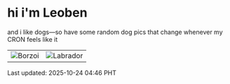 # hi i'm Leoben

and i like dogs—so have some random dog pics that change whenever my CRON feels like it

|  |  |
|--------|----------|
| ![Borzoi](https://random-dog-vercel.vercel.app/api/random-borzoi?v=1761252415) | ![Labrador](https://random-dog-vercel.vercel.app/api/random-labrador?v=1761252415) |

Last updated: 2025-10-24 04:46 PHT
